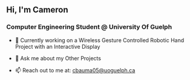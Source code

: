 ## Hi, I'm Cameron

### Computer Engineering Student @ University Of Guelph 
- 🔭 Currently working on a Wireless Gesture Controlled Robotic Hand Project with an Interactive Display

- 💬 Ask me about my Other Projects
  
- 📫 Reach out to me at: cbauma05@uoguelph.ca <br>

<!--
**cbauma05/cbauma05** is a ✨ _special_ ✨ repository because its `README.md` (this file) appears on your GitHub profile.

Here are some ideas to get you started:

- 🔭 I'm currently working on ...
- 🌱 I’m currently learning ...
- 👯 I’m looking to collaborate on ...
- 🤔 I’m looking for help with ...
- 💬 Ask me about ...
- 📫 How to reach me: ...
- 😄 Pronouns: ...
- ⚡ Fun fact: ...
-->
